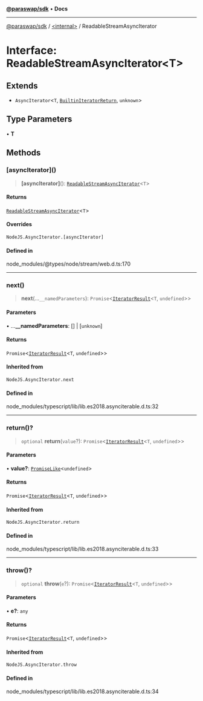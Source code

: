 [**@paraswap/sdk**](../../README.md) • **Docs**

***

[@paraswap/sdk](../../globals.md) / [\<internal\>](../README.md) / ReadableStreamAsyncIterator

# Interface: ReadableStreamAsyncIterator\<T\>

## Extends

- `AsyncIterator`\<`T`, [`BuiltinIteratorReturn`](../type-aliases/BuiltinIteratorReturn.md), `unknown`\>

## Type Parameters

• **T**

## Methods

### \[asyncIterator\]()

> **\[asyncIterator\]**(): [`ReadableStreamAsyncIterator`](ReadableStreamAsyncIterator.md)\<`T`\>

#### Returns

[`ReadableStreamAsyncIterator`](ReadableStreamAsyncIterator.md)\<`T`\>

#### Overrides

`NodeJS.AsyncIterator.[asyncIterator]`

#### Defined in

node\_modules/@types/node/stream/web.d.ts:170

***

### next()

> **next**(...`__namedParameters`): `Promise`\<[`IteratorResult`](../type-aliases/IteratorResult.md)\<`T`, `undefined`\>\>

#### Parameters

• ...**\_\_namedParameters**: [] \| [`unknown`]

#### Returns

`Promise`\<[`IteratorResult`](../type-aliases/IteratorResult.md)\<`T`, `undefined`\>\>

#### Inherited from

`NodeJS.AsyncIterator.next`

#### Defined in

node\_modules/typescript/lib/lib.es2018.asynciterable.d.ts:32

***

### return()?

> `optional` **return**(`value`?): `Promise`\<[`IteratorResult`](../type-aliases/IteratorResult.md)\<`T`, `undefined`\>\>

#### Parameters

• **value?**: [`PromiseLike`](PromiseLike.md)\<`undefined`\>

#### Returns

`Promise`\<[`IteratorResult`](../type-aliases/IteratorResult.md)\<`T`, `undefined`\>\>

#### Inherited from

`NodeJS.AsyncIterator.return`

#### Defined in

node\_modules/typescript/lib/lib.es2018.asynciterable.d.ts:33

***

### throw()?

> `optional` **throw**(`e`?): `Promise`\<[`IteratorResult`](../type-aliases/IteratorResult.md)\<`T`, `undefined`\>\>

#### Parameters

• **e?**: `any`

#### Returns

`Promise`\<[`IteratorResult`](../type-aliases/IteratorResult.md)\<`T`, `undefined`\>\>

#### Inherited from

`NodeJS.AsyncIterator.throw`

#### Defined in

node\_modules/typescript/lib/lib.es2018.asynciterable.d.ts:34

